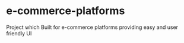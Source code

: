 # e-commerce-platforms
Project which Built for e-commerce platforms providing easy and user friendly UI
